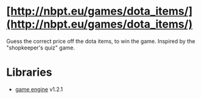 [http://nbpt.eu/games/dota_items/](http://nbpt.eu/games/dota_items/)
====================================================================


Guess the correct price off the dota items, to win the game. Inspired by the "shopkeeper's quiz" game.


Libraries
=========

- [game engine](https://bitbucket.org/drk4/game_engine) v1.2.1